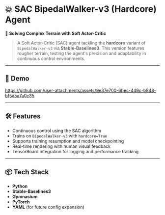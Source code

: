 # 💥 SAC BipedalWalker-v3 (Hardcore) Agent  
🧠 **Solving Complex Terrain with Soft Actor-Critic**  
> A Soft Actor-Critic (SAC) agent tackling the **hardcore** variant of `BipedalWalker-v3` via **Stable-Baselines3**. This version features rougher terrain, testing the agent's precision and adaptability in continuous control environments.

---

## 🎥 Demo  


https://github.com/user-attachments/assets/9e37e700-6bec-449c-b848-bf5a5a7a0c35


---

## 🛠️ Features
- Continuous control using the SAC algorithm  
- Trains on `BipedalWalker-v3` with `hardcore=True`  
- Supports training resumption and model checkpointing  
- Real-time rendering with human visual feedback  
- TensorBoard integration for logging and performance tracking

---

## 📦 Tech Stack
- **Python**
- **Stable-Baselines3**
- **Gymnasium**
- **PyTorch**
- **YAML** (for future config expansion)
